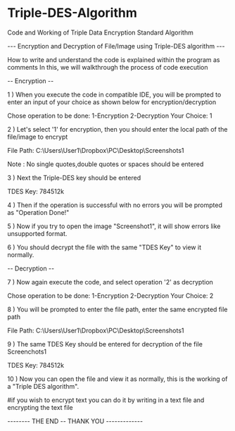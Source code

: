 # Triple-DES-Algorithm
Code and Working of Triple Data Encryption Standard Algorithm

--- Encryption and Decryption of File/Image using Triple-DES algorithm ---

How to write and understand the code is explained within the program as comments
In this, we will walkthrough the process of code execution

-- Encryption --

1 ) When you execute the code in compatible IDE, you will be prompted to enter an input of your choice as shown below for encryption/decryption

Chose operation to be done:
        1-Encryption
        2-Decryption
Your Choice: 1

2 ) Let's select '1' for encryption, then you should enter the local path of the file/image to encrypt

File Path: C:\Users\User1\Dropbox\PC\Desktop\Screenshots1

Note : No single quotes,double quotes or spaces should be entered

3 ) Next the Triple-DES key should be entered 

TDES Key: 784512k

4 ) Then if the operation is successful with no errors you will be prompted as "Operation Done!"

5 ) Now if you try to open the image "Screenshot1", it will show errors like unsupported format.

6 ) You should decrypt the file with the same "TDES Key" to view it normally.

-- Decryption --

7 ) Now again execute the code, and select operation '2' as decryption

Chose operation to be done:
        1-Encryption
        2-Decryption
Your Choice: 2

8 ) You will be prompted to enter the file path, enter the same encrypted file path

File Path: C:\Users\User1\Dropbox\PC\Desktop\Screenshots1

9 ) The same TDES Key should be entered for decryption of the file Screenchots1

TDES Key: 784512k

10 ) Now you can open the file and view it as normally, this is the working of a "Triple DES algorithm".

#if you wish to encrypt text you can do it by writing in a text file and encrypting the text file

-------- THE END -- THANK YOU -------------
